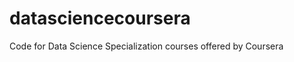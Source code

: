 datasciencecoursera
===================

Code for Data Science Specialization courses offered by Coursera
